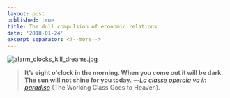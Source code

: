 ```yaml
---
layout: post
published: true
title: The dull compulsion of economic relations
date: '2018-01-24'
excerpt_separator: <!--more-->
---
```

![alarm_clocks_kill_dreams.jpg]({{site.baseurl}}/img/alarm_clocks_kill_dreams.jpg)


> **It’s eight o'clock in the morning. When you come out it will be dark. The sun will not shine for you today.**<!--more--> —[_La classe operaia va in paradiso_](https://en.wikipedia.org/wiki/The_Working_Class_Goes_to_Heaven) (The Working Class Goes to Heaven).
